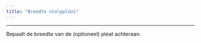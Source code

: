 ```yaml
---
title: "Breedte stolpplooi"
---
```


***

Bepaalt de breedte van de (optioneel) pleat achteraan.




